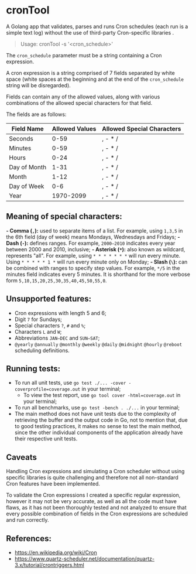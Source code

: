 
# cronTool

A Golang app that validates, parses and runs Cron schedules (each run is a simple text log) without the use of third-party Cron-specific libraries .

> Usage: cronTool -s '<cron_schedule>'

The `cron_schedule` parameter must be a string containing a Cron expression.

A cron expression is a string comprised of 7 fields separated by white space (white spaces at the beginning and at the end of the `cron_schedule` string will be disregarded).

Fields can contain any of the allowed values, along with various combinations of the allowed special characters for that field.

The fields are as follows:

|Field Name|Allowed Values|Allowed Special Characters|
|--|--|--|
|Seconds|0-59|, - * /|
|Minutes|0-59|, - * /|
|Hours|0-24|, - * /|
|Day of Month|1-31|, - * /|
|Month|1-12|, - * /|
|Day of Week|0-6|, - * /|
|Year|1970-2099|, - * /|

## Meaning of special characters:

**- Comma (`,`):** used to separate items of a list. For example, using `1,3,5` in the 6th field (day of week) means Mondays, Wednesdays and Fridays;
**- Dash (`-`):** defines ranges. For example, `2000–2010` indicates every year between 2000 and 2010, inclusive;
**- Asterisk (`*`):** also known as wildcard, represents "all". For example, using `* * * * * * *` will run every minute. Using `* * * * * 1 *`  will run every minute only on Monday;
**- Slash (`\`):** can be combined with ranges to specify step values. For example, `*/5` in the minutes field indicates every 5 minutes. It is shorthand for the more verbose form `5,10,15,20,25,30,35,40,45,50,55,0`.

## Unsupported features:
- Cron expressions with length 5 and 6;
- Digit `7` for Sundays;
- Special characters `?`, `#` and `%`;
- Characters `L` and `W`;
- Abbreviations `JAN–DEC` and `SUN–SAT`;
- `@yearly` `@annually` `@monthly` `@weekly` `@daily` `@midnight` `@hourly` `@reboot` scheduling definitions.

## Running tests:
- To run all unit tests, use `go test ./... -cover -coverprofile=coverage.out` in your terminal;
  - To view the test report, use `go tool cover -html=coverage.out` in your terminal;
- To run all benchmarks, use `go test -bench . ./...` in your terminal;
- The main method does not have unit tests due to the complexity of retrieving the buffer and the output code in Go, not to mention that, due to good testing practices, it makes no sense to test the main method, since the other individual components of the application already have their respective unit tests.

## Caveats
Handling Cron expressions and simulating a Cron scheduler without using specific libraries is quite challenging and therefore not all non-standard Cron features have been implemented.

To validate the Cron expressions I created a specific regular expression, however it may not be very accurate, as well as all the code must have flaws, as it has not been thoroughly tested and not analyzed to ensure that every possible combination of fields in the Cron expressions are scheduled and run correctly.

## References:
- https://en.wikipedia.org/wiki/Cron
- https://www.quartz-scheduler.net/documentation/quartz-3.x/tutorial/crontriggers.html
